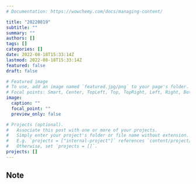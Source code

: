 ```yaml
---
# Documentation: https://wowchemy.com/docs/managing-content/

title: "20220819"
subtitle: ""
summary: ""
authors: []
tags: []
categories: []
date: 2022-08-18T15:33:14Z
lastmod: 2022-08-18T15:33:14Z
featured: false
draft: false

# Featured image
# To use, add an image named `featured.jpg/png` to your page's folder.
# Focal points: Smart, Center, TopLeft, Top, TopRight, Left, Right, BottomLeft, Bottom, BottomRight.
image:
  caption: ""
  focal_point: ""
  preview_only: false

# Projects (optional).
#   Associate this post with one or more of your projects.
#   Simply enter your project's folder or file name without extension.
#   E.g. `projects = ["internal-project"]` references `content/project/deep-learning/index.md`.
#   Otherwise, set `projects = []`.
projects: []
---
```


## Note

